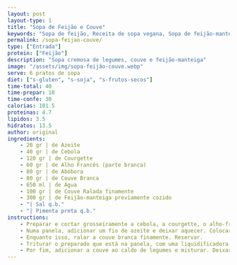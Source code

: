 ```yaml
---
layout: post
layout-type: 1
title: "Sopa de Feijão e Couve"
keywords: "Sopa de feijão, Receita de sopa vegana, Sopa de feijão-manteiga,Sopa vegana saudável, Entrada vegana tradicional, Sopa cremosa com legumes, Receita saudável de sopa, Sopa rica em fibras, Alimentação plant-based, Sopa reconfortante de inverno"
permalink: /sopa-feijao-couve/
type: ["Entrada"]
protein: ["Feijão"]
description: "Sopa cremosa de legumes, couve e feijão-manteiga"
image: "/assets/img/sopa-feijão-couve.webp"
serve: 6 pratos de sopa
diet: ["s-gluten", "s-soja", "s-frutos-secos"]
time-total: 40
time-prepar: 10
time-confe: 30
calorias: 101.5
proteinas: 4.7
lipidos: 3.5
hidratos: 13.5
author: original
ingredients:
    - 20 gr | de Azeite
    - 40 gr | de Cebola
    - 120 gr | de Courgette
    - 60 gr | de Alho Francês (parte branca)
    - 80 gr | de Abóbora
    - 80 gr | de Couve Branca
    - 650 ml | de Água
    - 100 gr | de Couve Ralada finamente
    - 300 gr | de Feijão-manteiga previamente cozido
    - "| Sal q.b."
    - "| Pimenta preta q.b."
instructions:
    - Preparar e cortar grosseiramente a cebola, a courgette, o alho-francês, e 80gr da couve branca. Reservar.
    - Numa panela, adicionar um fio de azeite e deixar aquecer. Colocar a cebola a refogar e, de seguida, acrescentar os restantes legumes que foram cortados. Deixar que ganhem cor e, posteriormente adicionar a água. Assim que começar a ferver, temperar com sal e pimenta preta. Baixar para lume brando e deixar cozinhar por cerca de 30 minutos.
    - Enquanto isso, ralar a couve branca finamente. Reservar.
    - Triturar o preparado que está na panela, com uma liquidificadora ou uma varinha mágica até obter um creme homogéneo.
    - Por fim, adicionar a couve ao caldo de legumes e misturar. Deixar cozinhar em lume por cerca de 10 min, até a couve estar cozinhada. Por fim, adicionar o feijão-manteiga e deixar cozinhar um pouco. Quando tudo estiver cozinhado, está pronto a servir.
---
```

